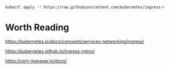 ```sh
kubectl apply -f https://raw.githubusercontent.com/kubernetes/ingress-nginx/controller-v1.12.2/deploy/static/provider/cloud/deploy.yaml
```

# Worth Reading
https://kubernetes.io/docs/concepts/services-networking/ingress/

https://kubernetes.github.io/ingress-nginx/

https://cert-manager.io/docs/
